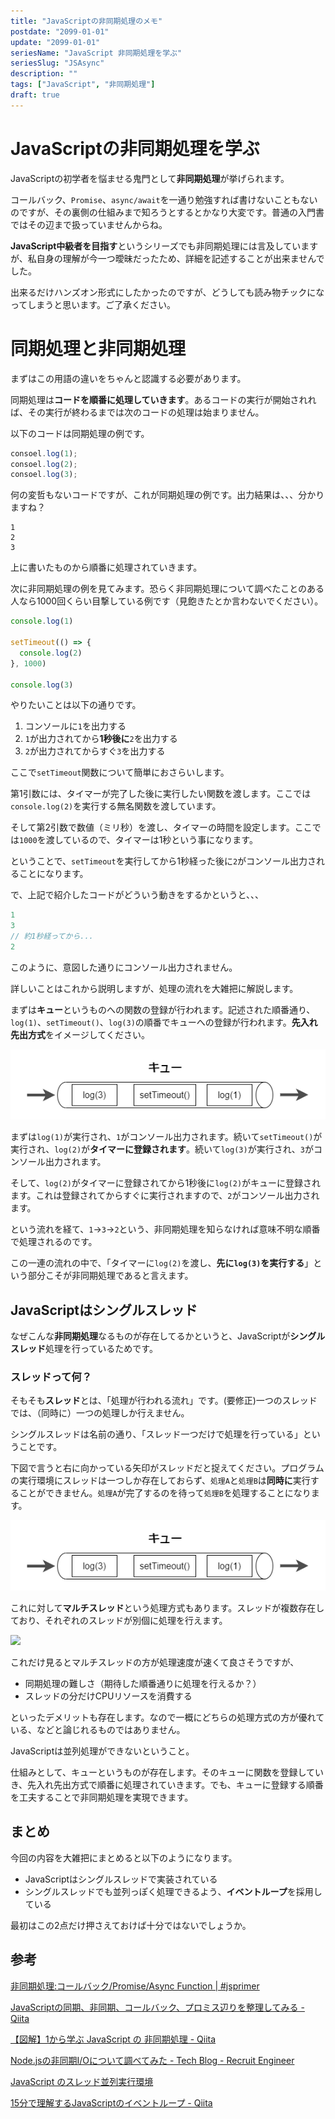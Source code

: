 ```yaml
---
title: "JavaScriptの非同期処理のメモ"
postdate: "2099-01-01"
update: "2099-01-01"
seriesName: "JavaScript 非同期処理を学ぶ"
seriesSlug: "JSAsync"
description: ""
tags: ["JavaScript", "非同期処理"]
draft: true
---
```


# JavaScriptの非同期処理を学ぶ

JavaScriptの初学者を悩ませる鬼門として**非同期処理**が挙げられます。

コールバック、`Promise`、`async/await`を一通り勉強すれば書けないこともないのですが、その裏側の仕組みまで知ろうとするとかなり大変です。普通の入門書ではその辺まで扱っていませんからね。

**JavaScript中級者を目指す**というシリーズでも非同期処理には言及していますが、私自身の理解が今一つ曖昧だったため、詳細を記述することが出来ませんでした。

出来るだけハンズオン形式にしたかったのですが、どうしても読み物チックになってしまうと思います。ご了承ください。

# 同期処理と非同期処理

まずはこの用語の違いをちゃんと認識する必要があります。

同期処理は**コードを順番に処理していきます**。あるコードの実行が開始されれば、その実行が終わるまでは次のコードの処理は始まりません。

以下のコードは同期処理の例です。

```javascript
consoel.log(1);
consoel.log(2);
consoel.log(3);
```

何の変哲もないコードですが、これが同期処理の例です。出力結果は、、、分かりますね？

```console
1
2
3
```

上に書いたものから順番に処理されていきます。

次に非同期処理の例を見てみます。恐らく非同期処理について調べたことのある人なら1000回くらい目撃している例です（見飽きたとか言わないでください）。

```javascript
console.log(1)

setTimeout(() => {
  console.log(2)
}, 1000)

console.log(3)
```

やりたいことは以下の通りです。

1. コンソールに`1`を出力する
2. `1`が出力されてから**1秒後に**`2`を出力する
3. `2`が出力されてからすぐ`3`を出力する

ここで`setTimeout`関数について簡単におさらいします。

第1引数には、タイマーが完了した後に実行したい関数を渡します。ここでは`console.log(2)`を実行する無名関数を渡しています。

そして第2引数で数値（ミリ秒）を渡し、タイマーの時間を設定します。ここでは`1000`を渡しているので、タイマーは1秒という事になります。

ということで、`setTimeout`を実行してから1秒経った後に`2`がコンソール出力されることになります。

で、上記で紹介したコードがどういう動きをするかというと、、、

```javascript
1
3
// 約1秒経ってから...
2
```

このように、意図した通りにコンソール出力されません。

詳しいことはこれから説明しますが、処理の流れを大雑把に解説します。

まずは**キュー**というものへの関数の登録が行われます。記述された順番通り、`log(1)`、`setTimeout()`、`log(3)`の順番でキューへの登録が行われます。**先入れ先出方式**をイメージしてください。

![](./images/image01.png)

まずは`log(1)`が実行され、`1`がコンソール出力されます。続いて`setTimeout()`が実行され、`log(2)`が**タイマーに登録されます**。続いて`log(3)`が実行され、`3`がコンソール出力されます。

そして、`log(2)`がタイマーに登録されてから1秒後に`log(2)`がキューに登録されます。これは登録されてからすぐに実行されますので、`2`がコンソール出力されます。

という流れを経て、`1`→`3`→`2`という、非同期処理を知らなければ意味不明な順番で処理されるのです。

この一連の流れの中で、「タイマーに`log(2)`を渡し、**先に`log(3)`を実行する**」という部分こそが非同期処理であると言えます。

## JavaScriptはシングルスレッド

なぜこんな**非同期処理**なるものが存在してるかというと、JavaScriptが**シングルスレッド**処理を行っているためです。

### スレッドって何？

そもそも**スレッド**とは、「処理が行われる流れ」です。(要修正)一つのスレッドでは、（同時に）一つの処理しか行えません。

シングルスレッドは名前の通り、「スレッド一つだけで処理を行っている」ということです。

下図で言うと右に向かっている矢印がスレッドだと捉えてください。プログラムの実行環境にスレッドは一つしか存在しておらず、`処理A`と`処理B`は**同時に**実行することができません。`処理A`が完了するのを待って`処理B`を処理することになります。

![](./images/image01.png)

これに対して**マルチスレッド**という処理方式もあります。スレッドが複数存在しており、それぞれのスレッドが別個に処理を行えます。

![](./images/image02.png)

これだけ見るとマルチスレッドの方が処理速度が速くて良さそうですが、

- 同期処理の難しさ（期待した順番通りに処理を行えるか？）
- スレッドの分だけCPUリソースを消費する

といったデメリットも存在します。なので一概にどちらの処理方式の方が優れている、などと論じれるものではありません。

JavaScriptは並列処理ができないということ。

仕組みとして、キューというものが存在します。そのキューに関数を登録していき、先入れ先出方式で順番に処理されていきます。でも、キューに登録する順番を工夫することで非同期処理を実現できます。

## まとめ

今回の内容を大雑把にまとめると以下のようになります。

- JavaScriptはシングルスレッドで実装されている
- シングルスレッドでも並列っぽく処理できるよう、**イベントループ**を採用している

最初はこの2点だけ押さえておけば十分ではないでしょうか。

## 参考

[非同期処理:コールバック/Promise/Async Function | #jsprimer](https://jsprimer.net/basic/async/)

[JavaScriptの同期、非同期、コールバック、プロミス辺りを整理してみる - Qiita](https://qiita.com/YoshikiNakamura/items/732ded26c85a7f771a27)

[【図解】1から学ぶ JavaScript の 非同期処理 - Qiita](https://qiita.com/ryosuketter/items/dd467f827c1b93a74d76)

[Node.jsの非同期I/Oについて調べてみた - Tech Blog - Recruit Engineer](https://engineer.recruit-lifestyle.co.jp/techblog/2019-12-13-node-async-io/)

[JavaScript のスレッド並列実行環境](https://nhiroki.jp/2017/12/10/javascript-parallel-processing)

[15分で理解するJavaScriptのイベントループ - Qiita](https://qiita.com/l1lhu1hu1/items/57dcc7cb867eee951f36)